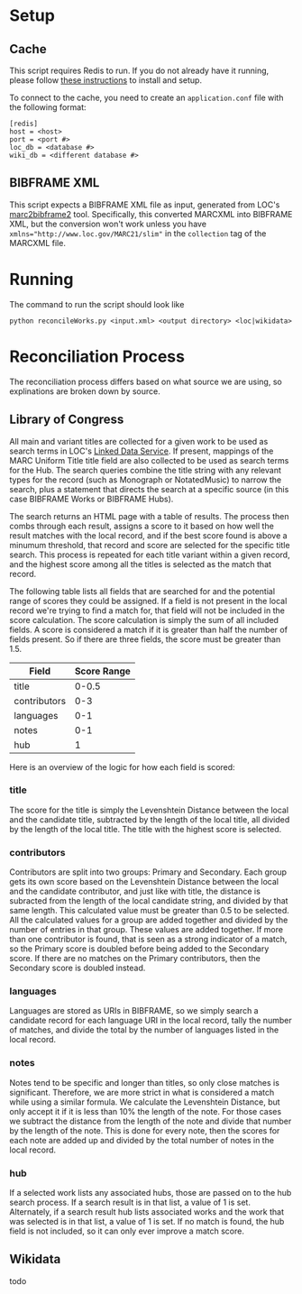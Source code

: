 # Setup
## Cache
This script requires Redis to run. If you do not already have it running, please follow [these instructions](https://redis.io/docs/latest/operate/oss_and_stack/install/archive/install-redis/) to install and setup.

To connect to the cache, you need to create an `application.conf` file with the following format:
```
[redis]
host = <host>
port = <port #>
loc_db = <database #>
wiki_db = <different database #>
```

## BIBFRAME XML
This script expects a BIBFRAME XML file as input, generated from LOC's [marc2bibframe2](https://github.com/lcnetdev/marc2bibframe2) tool. Specifically, this converted MARCXML into BIBFRAME XML, but the conversion won't work unless you have `xmlns="http://www.loc.gov/MARC21/slim"` in the `collection` tag of the MARCXML file.

# Running
The command to run the script should look like
```
python reconcileWorks.py <input.xml> <output directory> <loc|wikidata>
```

# Reconciliation Process
The reconciliation process differs based on what source we are using, so explinations are broken down by source.

## Library of Congress
All main and variant titles are collected for a given work to be used as search terms in LOC's [Linked Data Service](https://id.loc.gov). If present, mappings of the MARC Uniform Title title field are also collected to be used as search terms for the Hub. The search queries combine the title string with any relevant types for the record (such as Monograph or NotatedMusic) to narrow the search, plus a statement that directs the search at a specific source (in this case BIBFRAME Works or BIBFRAME Hubs).

The search returns an HTML page with a table of results. The process then combs through each result, assigns a score to it based on how well the result matches with the local record, and if the best score found is above a minumum threshold, that record and score are selected for the specific title search. This process is repeated for each title variant within a given record, and the highest score among all the titles is selected as the match that record.

The following table lists all fields that are searched for and the potential range of scores they could be assigned. If a field is not present in the local record we're trying to find a match for, that field will not be included in the score calculation. The score calculation is simply the sum of all included fields. A score is considered a match if it is greater than half the number of fields present. So if there are three fields, the score must be greater than 1.5.

| Field        | Score Range |
| ------------ | ----------- |
| title        | 0-0.5       |
| contributors | 0-3         |
| languages    | 0-1         |
| notes        | 0-1         |
| hub          | 1           |

Here is an overview of the logic for how each field is scored:

### title
The score for the title is simply the Levenshtein Distance between the local and the candidate title, subtracted by the length of the local title, all divided by the length of the local title. The title with the highest score is selected.

### contributors
Contributors are split into two groups: Primary and Secondary. Each group gets its own score based on the Levenshtein Distance between the local and the candidate contributor, and just like with title, the distance is subracted from the length of the local candidate string, and divided by that same length. This calculated value must be greater than 0.5 to be selected. All the calculated values for a group are added together and divided by the number of entries in that group. These values are added together. If more than one contributor is found, that is seen as a strong indicator of a match, so the Primary score is doubled before being added to the Secondary score. If there are no matches on the Primary contributors, then the Secondary score is doubled instead.

### languages
Languages are stored as URIs in BIBFRAME, so we simply search a candidate record for each language URI in the local record, tally the number of matches, and divide the total by the number of languages listed in the local record.

### notes
Notes tend to be specific and longer than titles, so only close matches is significant. Therefore, we are more strict in what is considered a match while using a similar formula. We calculate the Levenshtein Distance, but only accept it if it is less than 10% the length of the note. For those cases we subtract the distance from the length of the note and divide that number by the length of the note. This is done for every note, then the scores for each note are added up and divided by the total number of notes in the local record.

### hub
If a selected work lists any associated hubs, those are passed on to the hub search process. If a search result is in that list, a value of 1 is set. Alternately, if a search result hub lists associated works and the work that was selected is in that list, a value of 1 is set. If no match is found, the hub field is not included, so it can only ever improve a match score.

## Wikidata
todo